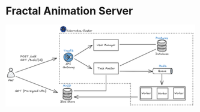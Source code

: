# Fractal Animation Server

![](design.png)

<!--
## Notes

- RBAC grants access to pods
- An Ingress is a Kubernetes resource that define rules for routing external HTTP(s) traffic to services inside the
  cluster.
- An Ingres Controler is the actual gatekeeper — the thing that listens on port 80/443 and knows what to do based on the
  Ingress rules. Example: traefik. It reads Kubernetes Ingress resources. Then it dynamically configures itself to
  route traffic to the appropriate services.
- The traefik's NodePort exposes Traefik on a fixed port outside of the cluster.
- `172.17.0.1`, that’s the default gateway IP of the Docker bridge network on Linux/macOS

-->
